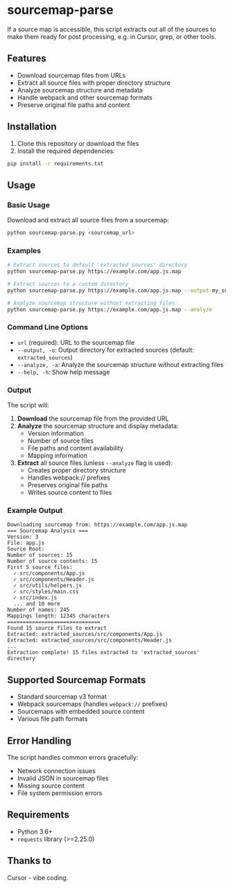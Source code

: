 # sourcemap-parse

If a source map is accessible, this script extracts out all of the sources to make them ready for post processing, e.g. in Cursor, grep, or other tools. 

## Features

- Download sourcemap files from URLs
- Extract all source files with proper directory structure
- Analyze sourcemap structure and metadata
- Handle webpack and other sourcemap formats
- Preserve original file paths and content

## Installation

1. Clone this repository or download the files
2. Install the required dependencies:

```bash
pip install -r requirements.txt
```

## Usage

### Basic Usage

Download and extract all source files from a sourcemap:

```bash
python sourcemap-parse.py <sourcemap_url>
```

### Examples

```bash
# Extract sources to default 'extracted_sources' directory
python sourcemap-parse.py https://example.com/app.js.map

# Extract sources to a custom directory
python sourcemap-parse.py https://example.com/app.js.map --output my_sources

# Analyze sourcemap structure without extracting files
python sourcemap-parse.py https://example.com/app.js.map --analyze
```

### Command Line Options

- `url` (required): URL to the sourcemap file
- `--output, -o`: Output directory for extracted sources (default: `extracted_sources`)
- `--analyze, -a`: Analyze the sourcemap structure without extracting files
- `--help, -h`: Show help message

### Output

The script will:

1. **Download** the sourcemap file from the provided URL
2. **Analyze** the sourcemap structure and display metadata:
   - Version information
   - Number of source files
   - File paths and content availability
   - Mapping information
3. **Extract** all source files (unless `--analyze` flag is used):
   - Creates proper directory structure
   - Handles webpack:// prefixes
   - Preserves original file paths
   - Writes source content to files

### Example Output

```
Downloading sourcemap from: https://example.com/app.js.map
=== Sourcemap Analysis ===
Version: 3
File: app.js
Source Root: 
Number of sources: 15
Number of source contents: 15
First 5 source files:
  ✓ src/components/App.js
  ✓ src/components/Header.js
  ✓ src/utils/helpers.js
  ✓ src/styles/main.css
  ✓ src/index.js
  ... and 10 more
Number of names: 245
Mappings length: 12345 characters
==============================
Found 15 source files to extract
Extracted: extracted_sources/src/components/App.js
Extracted: extracted_sources/src/components/Header.js
...
Extraction complete! 15 files extracted to 'extracted_sources' directory
```

## Supported Sourcemap Formats

- Standard sourcemap v3 format
- Webpack sourcemaps (handles `webpack://` prefixes)
- Sourcemaps with embedded source content
- Various file path formats

## Error Handling

The script handles common errors gracefully:
- Network connection issues
- Invalid JSON in sourcemap files
- Missing source content
- File system permission errors

## Requirements

- Python 3.6+
- `requests` library (>=2.25.0) 


## Thanks to
Cursor - vibe coding.
